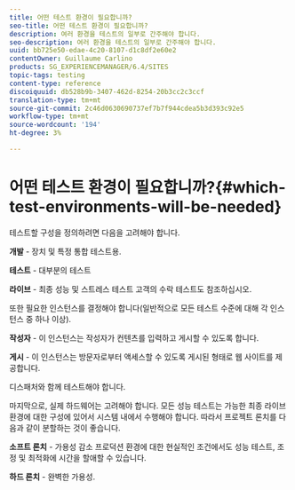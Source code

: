 ```yaml
---
title: 어떤 테스트 환경이 필요합니까?
seo-title: 어떤 테스트 환경이 필요합니까?
description: 여러 환경을 테스트의 일부로 간주해야 합니다.
seo-description: 여러 환경을 테스트의 일부로 간주해야 합니다.
uuid: bb725e50-edae-4c20-8107-d1c8df2e60e2
contentOwner: Guillaume Carlino
products: SG_EXPERIENCEMANAGER/6.4/SITES
topic-tags: testing
content-type: reference
discoiquuid: db528b9b-3407-462d-8254-20b3cc2c3ccf
translation-type: tm+mt
source-git-commit: 2c46d0630690737ef7b7f944cdea5b3d393c92e5
workflow-type: tm+mt
source-wordcount: '194'
ht-degree: 3%

---
```



# 어떤 테스트 환경이 필요합니까?{#which-test-environments-will-be-needed}

테스트할 구성을 정의하려면 다음을 고려해야 합니다.

**개발** - 장치 및 특정 통합 테스트용.

**테스트** - 대부분의 테스트

**라이브** - 최종 성능 및 스트레스 테스트 고객의 수락 테스트도 참조하십시오.

또한 필요한 인스턴스를 결정해야 합니다(일반적으로 모든 테스트 수준에 대해 각 인스턴스 중 하나 이상).

**작성자** - 이 인스턴스는 작성자가 컨텐츠를 입력하고 게시할 수 있도록 합니다.

**게시** - 이 인스턴스는 방문자로부터 액세스할 수 있도록 게시된 형태로 웹 사이트를 제공합니다.

디스패처와 함께 테스트해야 합니다.

마지막으로, 실제 하드웨어는 고려해야 합니다. 모든 성능 테스트는 가능한 최종 라이브 환경에 대한 구성에 있어서 시스템 내에서 수행해야 합니다. 따라서 프로젝트 론치를 다음과 같이 분할하는 것이 좋습니다.

**소프트 론치** - 가용성 감소 프로덕션 환경에 대한 현실적인 조건에서도 성능 테스트, 조정 및 최적화에 시간을 할애할 수 있습니다.

**하드 론치** - 완벽한 가용성.
